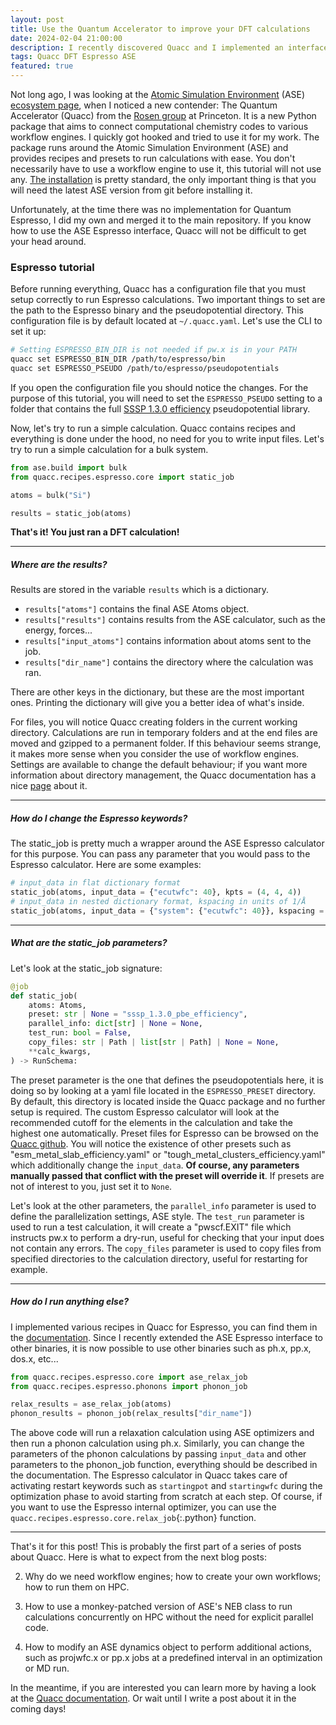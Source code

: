 ```yaml
---
layout: post
title: Use the Quantum Accelerator to improve your DFT calculations
date: 2024-02-04 21:00:00
description: I recently discovered Quacc and I implemented an interface for the Quantum Espresso code. Let's try it!
tags: Quacc DFT Espresso ASE
featured: true
---
```


Not long ago, I was looking at the [Atomic Simulation Environment](https://wiki.fysik.dtu.dk/ase/) (ASE) [ecosystem page](https://wiki.fysik.dtu.dk/ase/ecosystem.html), when I noticed a new contender: The Quantum Accelerator (Quacc) from the [Rosen group](https://rosen.cbe.princeton.edu) at Princeton. It is a new Python package that aims to connect computational chemistry codes to various workflow engines. I quickly got hooked and tried to use it for my work. The package runs around the Atomic Simulation Environment (ASE) and provides recipes and presets to run calculations with ease. You don't necessarily have to use a workflow engine to use it, this tutorial will not use any. [The installation](https://quantum-accelerators.github.io/quacc/install/install.html#installing-quacc) is pretty standard, the only important thing is that you will need the latest ASE version from git before installing it.

Unfortunately, at the time there was no implementation for Quantum Espresso, I did my own and merged it to the main repository. If you know how to use the ASE Espresso interface, Quacc will not be difficult to get your head around.

### Espresso tutorial

Before running everything, Quacc has a configuration file that you must setup correctly to run Espresso calculations. Two important things to set are the path to the Espresso binary and the pseudopotential directory. This configuration file is by default located at `~/.quacc.yaml`. Let's use the CLI to set it up:

```bash
# Setting ESPRESSO_BIN_DIR is not needed if pw.x is in your PATH
quacc set ESPRESSO_BIN_DIR /path/to/espresso/bin
quacc set ESPRESSO_PSEUDO /path/to/espresso/pseudopotentials
```

If you open the configuration file you should notice the changes. For the purpose of this tutorial, you will need to set the `ESPRESSO_PSEUDO` setting to a folder that contains the full [SSSP 1.3.0 efficiency](https://www.materialscloud.org/discover/sssp/table/efficiency) pseudopotential library.

Now, let's try to run a simple calculation. Quacc contains recipes and everything is done under the hood, no need for you to write input files. Let's try to run a simple calculation for a bulk system.

```python
from ase.build import bulk
from quacc.recipes.espresso.core import static_job

atoms = bulk("Si")

results = static_job(atoms)
```

**That's it! You just ran a DFT calculation!**

---
##### **Where are the results?**

Results are stored in the variable `results` which is a dictionary.

- ```results["atoms"]``` contains the final ASE Atoms object.
- ```results["results"]``` contains results from the ASE calculator, such as the energy, forces...
- ```results["input_atoms"]``` contains information about atoms sent to the job.
- ```results["dir_name"]``` contains the directory where the calculation was ran.

There are other keys in the dictionary, but these are the most important ones. Printing the dictionary will give you a better idea of what's inside.

For files, you will notice Quacc creating folders in the current working directory. Calculations are run in temporary folders and at the end files are moved and gzipped to a permanent folder. If this behaviour seems strange, it makes more sense when you consider the use of workflow engines. Settings are available to change the default behaviour; if you want more information about directory management, the Quacc documentation has a nice [page](https://quantum-accelerators.github.io/quacc/user/settings/file_management.html) about it.

---
##### **How do I change the Espresso keywords?**

The static_job is pretty much a wrapper around the ASE Espresso calculator for this purpose. You can pass any parameter that you would pass to the Espresso calculator. Here are some examples:

```python
# input_data in flat dictionary format
static_job(atoms, input_data = {"ecutwfc": 40}, kpts = (4, 4, 4))
# input_data in nested dictionary format, kspacing in units of 1/Å
static_job(atoms, input_data = {"system": {"ecutwfc": 40}}, kspacing = 0.1)
```

---
##### **What are the static_job parameters?**

Let's look at the static_job signature:

```python
@job
def static_job(
    atoms: Atoms,
    preset: str | None = "sssp_1.3.0_pbe_efficiency",
    parallel_info: dict[str] | None = None,
    test_run: bool = False,
    copy_files: str | Path | list[str | Path] | None = None,
    **calc_kwargs,
) -> RunSchema:
```

The preset parameter is the one that defines the pseudopotentials here, it is doing so by looking at a yaml file located in the `ESPRESSO_PRESET` directory. By default, this directory is located inside the Quacc package and no further setup is required. The custom Espresso calculator will look at the recommended cutoff for the elements in the calculation and take the highest one automatically. Preset files for Espresso can be browsed on the [Quacc github](https://github.com/Quantum-Accelerators/quacc/tree/main/src/quacc/calculators/espresso/presets). You will notice the existence of other presets such as "esm_metal_slab_efficiency.yaml" or "tough_metal_clusters_efficiency.yaml" which additionally change the `input_data`. **Of course, any parameters manually passed that conflict with the preset will override it**. If presets are not of interest to you, just set it to `None`.

Let's look at the other parameters, the `parallel_info` parameter is used to define the parallelization settings, ASE style. The `test_run` parameter is used to run a test calculation, it will create a "pwscf.EXIT" file which instructs pw.x to perform a dry-run, useful for checking that your input does not contain any errors. The `copy_files` parameter is used to copy files from specified directories to the calculation directory, useful for restarting for example.

---
##### **How do I run anything else?**

I implemented various recipes in Quacc for Espresso, you can find them in the [documentation](https://quantum-accelerators.github.io/quacc/user/recipes/recipes_list.html#quantum-espresso). Since I recently extended the ASE Espresso interface to other binaries, it is now possible to use other binaries such as ph.x, pp.x, dos.x, etc...

```python
from quacc.recipes.espresso.core import ase_relax_job
from quacc.recipes.espresso.phonons import phonon_job

relax_results = ase_relax_job(atoms)
phonon_results = phonon_job(relax_results["dir_name"])
```

The above code will run a relaxation calculation using ASE optimizers and then run a phonon calculation using ph.x. Similarly, you can change the parameters of the phonon calculations by passing `input_data` and other parameters to the phonon_job function, everything should be described in the documentation. The Espresso calculator in Quacc takes care of activating restart keywords such as `startingpot` and `startingwfc` during the optimization phase to avoid starting from scratch at each step. Of course, if you want to use the Espresso internal optimizer, you can use the `quacc.recipes.espresso.core.relax_job`{:.python} function.

---

That's it for this post! This is probably the first part of a series of posts about Quacc. Here is what to expect from the next blog posts:

2. Why do we need workflow engines; how to create your own workflows; how to run them on HPC.

3. How to use a monkey-patched version of ASE's NEB class to run calculations concurrently on HPC without the need for explicit parallel code.

4. How to modify an ASE dynamics object to perform additional actions, such as projwfc.x or pp.x jobs at a predefined interval in an optimization or MD run.

In the meantime, if you are interested you can learn more by having a look at the [Quacc documentation](https://quantum-accelerators.github.io/quacc/). Or wait until I write a post about it in the coming days!
